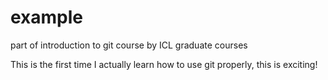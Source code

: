 # example
part of introduction to git course by ICL graduate courses

This is the first time I actually learn how to use git properly, this is exciting!
